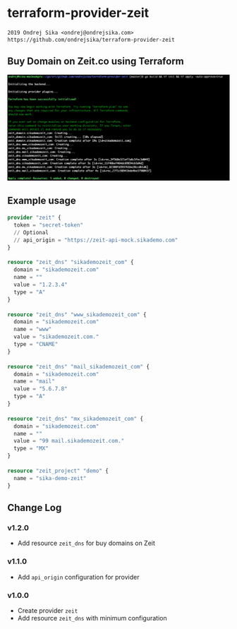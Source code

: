 # terraform-provider-zeit

    2019 Ondrej Sika <ondrej@ondrejsika.com>
    https://github.com/ondrejsika/terraform-provider-zeit


## Buy Domain on Zeit.co using Terraform

![Buy Domain on Zeit.co using Terraform](buy-domain-on-zeit-using-terraform.png)

## Example usage

```terraform
provider "zeit" {
  token = "secret-token"
  // Optional
  // api_origin = "https://zeit-api-mock.sikademo.com"
}

resource "zeit_dns" "sikademozeit_com" {
  domain = "sikademozeit.com"
  name = ""
  value = "1.2.3.4"
  type = "A"
}

resource "zeit_dns" "www_sikademozeit_com" {
  domain = "sikademozeit.com"
  name = "www"
  value = "sikademozeit.com."
  type = "CNAME"
}

resource "zeit_dns" "mail_sikademozeit_com" {
  domain = "sikademozeit.com"
  name = "mail"
  value = "5.6.7.8"
  type = "A"
}

resource "zeit_dns" "mx_sikademozeit_com" {
  domain = "sikademozeit.com"
  name = ""
  value = "99 mail.sikademozeit.com."
  type = "MX"
}

resource "zeit_project" "demo" {
  name = "sika-demo-zeit"
}
```

## Change Log

### v1.2.0

- Add resource `zeit_dns` for buy domains on Zeit

### v1.1.0

- Add `api_origin` configuration for provider

### v1.0.0

- Create provider `zeit`
- Add resource `zeit_dns` with minimum configuration

